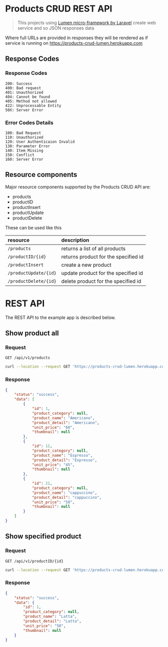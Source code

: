 # Products CRUD REST API
>This projects using [Lumen micro-framework by Laravel](https://lumen.laravel.com/) create web service and so JSON responses data

Where full URLs are provided in responses they will be rendered as if service is running on https://products-crud-lumen.herokuapp.com


## Response Codes
### Response Codes
```HTTP
200: Success
400: Bad request
401: Unauthorized
404: Cannot be found
405: Method not allowed
422: Unprocessable Entity 
50X: Server Error
```
### Error Codes Details
```HTTP
100: Bad Request
110: Unauthorized
120: User Authenticaion Invalid
130: Parameter Error
140: Item Missing
150: Conflict
160: Server Error
```

## Resource components
Major resource components supported by the Products CRUD API are:

- products
- productID
- productInsert
- productUpdate
- productDelete

These can be used like this

| resource      | description                       |
|:--------------|:----------------------------------|
| `/products` | returns a list of all products |
| `/productID/{id}` | returns product for the specified id |
| `/productInsert` | create a new product |
| `/productUpdate/{id}` | update product for the specified id |
| `/productDelete/{id}` |  delete product for the specified id |  

# REST API
The REST API to the example app is described below.

## Show product all
### Request
`GET /api/v1/products`
```ZSH
curl --location --request GET 'https://products-crud-lumen.herokuapp.com/api/v1/products'
```
### Response
```JSON
{
    "status": "success",
    "data": [
        {
            "id": 1,
            "product_category": null,
            "product_name": "Americano",
            "product_detail": "Americano",
            "unit_price": "60",
            "thumbnail": null
        },
        {
            "id": 11,
            "product_category": null,
            "product_name": "Espresso",
            "product_detail": "Expresso",
            "unit_price": "45",
            "thumbnail": null
        },
        {
            "id": 21,
            "product_category": null,
            "product_name": "cappuccino",
            "product_detail": "cappuccino",
            "unit_price": "50",
            "thumbnail": null
        }
    ]
}
```

## Show specified product
### Request
`GET /api/v1/productID/{id}`
```ZSH
curl --location --request GET 'https://products-crud-lumen.herokuapp.com/api/v1/productID/1'
```
### Response
```JSON
{
    "status": "success",
    "data": {
        "id": 1,
        "product_category": null,
        "product_name": "Latta",
        "product_detail": "Latta",
        "unit_price": "50",
        "thumbnail": null
    }
}
```